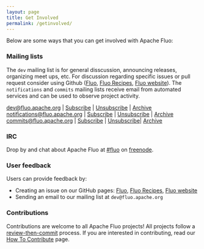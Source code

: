 ```yaml
---
layout: page
title: Get Involved
permalink: /getinvolved/
---
```


Below are some ways that you can get involved with Apache Fluo:

### Mailing lists

The `dev` mailing list is for general disscussion, announcing releases, organizing meet ups, etc.  For
discussion regarding specific issues or pull request consider using Github ([Fluo][f], [Fluo
Recipes][r], [Fluo website][w]).  The `notifications` and `commits` mailing lists receive email from automated
services and can be used to observe project activity.

dev@fluo.apache.org           | [Subscribe][dev-sub]     | [Unsubscribe][dev-unsub]    | [Archive][dev-arch]
notifications@fluo.apache.org | [Subscribe][ntfy-sub]    | [Unsubscribe][ntfy-unsub]   | [Archive][ntfy-arch]
commits@fluo.apache.org       | [Subscribe][commits-sub] | [Unsubscribe][commits-unsub]| [Archive][commits-arch]

### IRC

Drop by and chat about Apache Fluo at [#fluo][fnf] on [freenode][fn].  

### User feedback 

Users can provide feedback by:

* Creating an issue on our GitHub pages: [Fluo][fi], [Fluo Recipes][ri], [Fluo website][wi] 
* Sending an email to our mailing list at ```dev@fluo.apache.org```

### Contributions 

Contributions are welcome to all Apache Fluo projects! All projects follow a [review-then-commit][rtc] process. If you are interested in contributing, read our [How To Contribute][htc] page.

[f]: https://github.com/apache/fluo
[r]: https://github.com/apache/fluo-recipes
[w]: https://github.com/apache/incubator-fluo-website
[fi]: https://github.com/apache/fluo/issues
[ri]: https://github.com/apache/fluo-recipes/issues
[wi]: https://github.com/apache/incubator-fluo-website/issues
[fnf]: irc://chat.freenode.net/fluo
[fn]: https://freenode.net/
[htc]: /how-to-contribute/
[rtc]: http://www.apache.org/foundation/glossary.html#ReviewThenCommit
[dev-arch]: https://lists.apache.org/list.html?dev@fluo.apache.org
[ntfy-arch]: https://lists.apache.org/list.html?notifications@fluo.apache.org
[commits-arch]: https://lists.apache.org/list.html?commits@fluo.apache.org
[dev-sub]: mailto:dev-subscribe@fluo.apache.org
[dev-unsub]: mailto:dev-unsubscribe@fluo.apache.org
[ntfy-sub]: mailto:notifications-subscribe@fluo.apache.org
[ntfy-unsub]: mailto:notifications-unsubscribe@fluo.apache.org
[commits-sub]: mailto:commits-subscribe@fluo.apache.org
[commits-unsub]: mailto:commits-unsubscribe@fluo.apache.org
